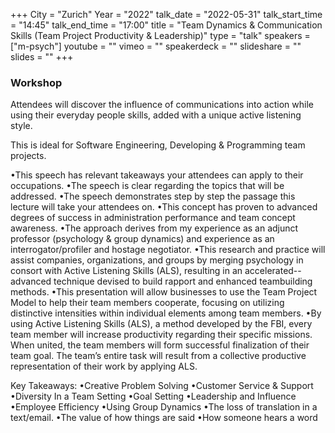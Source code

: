 +++
City = "Zurich"
Year = "2022"
talk_date = "2022-05-31"
talk_start_time = "14:45"
talk_end_time = "17:00"
title = "Team Dynamics & Communication Skills (Team Project Productivity & Leadership)"
type = "talk"
speakers = ["m-psych"]
youtube = ""
vimeo = ""
speakerdeck = ""
slideshare = ""
slides = ""
+++

### Workshop

Attendees will discover the influence of communications into action while using their everyday people skills, added with a unique active listening style.

This is ideal for Software Engineering, Developing & Programming team projects.

•This speech has relevant takeaways your attendees can apply to their occupations.
•The speech is clear regarding the topics that will be addressed.
•The speech demonstrates step by step the passage this lecture will take your attendees on.
•This concept has proven to advanced degrees of success in administration performance and team concept awareness.
•The approach derives from my experience as an adjunct professor (psychology & group dynamics) and experience as an interrogator/profiler and hostage negotiator.
•This research and practice will assist companies, organizations, and groups by merging psychology in consort with Active Listening Skills (ALS), resulting in an accelerated--advanced technique devised to build rapport and enhanced teambuilding methods.
•This presentation will allow businesses to use the Team Project Model to help their team members cooperate, focusing on utilizing distinctive intensities within individual elements among team members.
•By using Active Listening Skills (ALS), a method developed by the FBI, every team member will increase productivity regarding their specific missions. When united, the team members will form successful finalization of their team goal. The team’s entire task will result from a collective productive representation of their work by applying ALS.

Key Takeaways:
•Creative Problem Solving
•Customer Service & Support
•Diversity In a Team Setting
•Goal Setting
•Leadership and Influence
•Employee Efficiency
•Using Group Dynamics
•The loss of translation in a text/email.
•The value of how things are said
•How someone hears a word